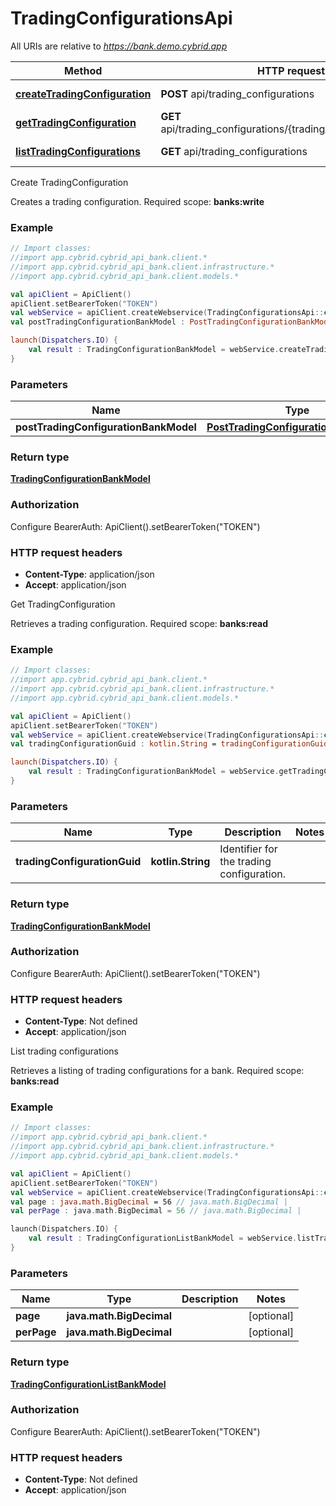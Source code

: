 # TradingConfigurationsApi

All URIs are relative to *https://bank.demo.cybrid.app*

Method | HTTP request | Description
------------- | ------------- | -------------
[**createTradingConfiguration**](TradingConfigurationsApi.md#createTradingConfiguration) | **POST** api/trading_configurations | Create TradingConfiguration
[**getTradingConfiguration**](TradingConfigurationsApi.md#getTradingConfiguration) | **GET** api/trading_configurations/{trading_configuration_guid} | Get TradingConfiguration
[**listTradingConfigurations**](TradingConfigurationsApi.md#listTradingConfigurations) | **GET** api/trading_configurations | List trading configurations



Create TradingConfiguration

Creates a trading configuration.  Required scope: **banks:write**

### Example
```kotlin
// Import classes:
//import app.cybrid.cybrid_api_bank.client.*
//import app.cybrid.cybrid_api_bank.client.infrastructure.*
//import app.cybrid.cybrid_api_bank.client.models.*

val apiClient = ApiClient()
apiClient.setBearerToken("TOKEN")
val webService = apiClient.createWebservice(TradingConfigurationsApi::class.java)
val postTradingConfigurationBankModel : PostTradingConfigurationBankModel =  // PostTradingConfigurationBankModel | 

launch(Dispatchers.IO) {
    val result : TradingConfigurationBankModel = webService.createTradingConfiguration(postTradingConfigurationBankModel)
}
```

### Parameters

Name | Type | Description  | Notes
------------- | ------------- | ------------- | -------------
 **postTradingConfigurationBankModel** | [**PostTradingConfigurationBankModel**](PostTradingConfigurationBankModel.md)|  |

### Return type

[**TradingConfigurationBankModel**](TradingConfigurationBankModel.md)

### Authorization


Configure BearerAuth:
    ApiClient().setBearerToken("TOKEN")

### HTTP request headers

 - **Content-Type**: application/json
 - **Accept**: application/json


Get TradingConfiguration

Retrieves a trading configuration.  Required scope: **banks:read**

### Example
```kotlin
// Import classes:
//import app.cybrid.cybrid_api_bank.client.*
//import app.cybrid.cybrid_api_bank.client.infrastructure.*
//import app.cybrid.cybrid_api_bank.client.models.*

val apiClient = ApiClient()
apiClient.setBearerToken("TOKEN")
val webService = apiClient.createWebservice(TradingConfigurationsApi::class.java)
val tradingConfigurationGuid : kotlin.String = tradingConfigurationGuid_example // kotlin.String | Identifier for the trading configuration.

launch(Dispatchers.IO) {
    val result : TradingConfigurationBankModel = webService.getTradingConfiguration(tradingConfigurationGuid)
}
```

### Parameters

Name | Type | Description  | Notes
------------- | ------------- | ------------- | -------------
 **tradingConfigurationGuid** | **kotlin.String**| Identifier for the trading configuration. |

### Return type

[**TradingConfigurationBankModel**](TradingConfigurationBankModel.md)

### Authorization


Configure BearerAuth:
    ApiClient().setBearerToken("TOKEN")

### HTTP request headers

 - **Content-Type**: Not defined
 - **Accept**: application/json


List trading configurations

Retrieves a listing of trading configurations for a bank.  Required scope: **banks:read**

### Example
```kotlin
// Import classes:
//import app.cybrid.cybrid_api_bank.client.*
//import app.cybrid.cybrid_api_bank.client.infrastructure.*
//import app.cybrid.cybrid_api_bank.client.models.*

val apiClient = ApiClient()
apiClient.setBearerToken("TOKEN")
val webService = apiClient.createWebservice(TradingConfigurationsApi::class.java)
val page : java.math.BigDecimal = 56 // java.math.BigDecimal | 
val perPage : java.math.BigDecimal = 56 // java.math.BigDecimal | 

launch(Dispatchers.IO) {
    val result : TradingConfigurationListBankModel = webService.listTradingConfigurations(page, perPage)
}
```

### Parameters

Name | Type | Description  | Notes
------------- | ------------- | ------------- | -------------
 **page** | **java.math.BigDecimal**|  | [optional]
 **perPage** | **java.math.BigDecimal**|  | [optional]

### Return type

[**TradingConfigurationListBankModel**](TradingConfigurationListBankModel.md)

### Authorization


Configure BearerAuth:
    ApiClient().setBearerToken("TOKEN")

### HTTP request headers

 - **Content-Type**: Not defined
 - **Accept**: application/json

